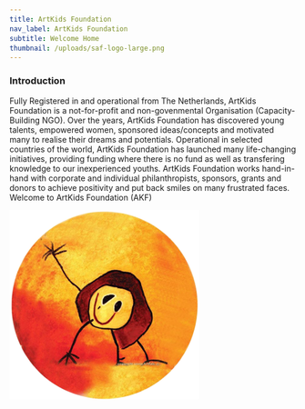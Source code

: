 ```yaml
---
title: ArtKids Foundation
nav_label: ArtKids Foundation
subtitle: Welcome Home
thumbnail: /uploads/saf-logo-large.png
---
```


### Introduction
Fully Registered in and operational from The Netherlands, ArtKids Foundation is a not-for-profit and non-govenmental Organisation  (Capacity-Building NGO). Over the years, ArtKids Foundation has discovered young talents, empowered women, sponsored ideas/concepts and motivated many to realise their dreams and potentials.
Operational in selected countries of the world, ArtKids Foundation has launched many life-changing initiatives, providing funding where there is no fund as well as transfering knowledge to our inexperienced youths.
ArtKids Foundation works hand-in-hand with corporate and individual philanthropists, sponsors, grants and donors to achieve positivity and put back smiles on many frustrated faces.
Welcome to ArtKids Foundation (AKF)

![Stichting ArtKids Foundation](/static/uploads/saf-logo-large.png "Stichting ArtKids Foundation")